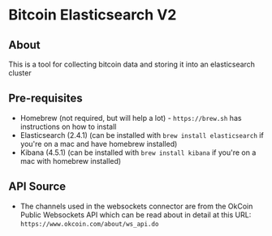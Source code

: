 # Bitcoin Elasticsearch V2 

## About
This is a tool for collecting bitcoin data and storing it into an elasticsearch cluster 

## Pre-requisites
* Homebrew (not required, but will help a lot) - `https://brew.sh` has instructions on how to install 
* Elasticsearch (2.4.1) (can be installed with `brew install elasticsearch` if you're on a mac and have homebrew installed)  
* Kibana (4.5.1) (can be installed with `brew install kibana` if you're on a mac with homebrew installed) 

## API Source
* The channels used in the websockets connector are from the OkCoin Public Websockets API which can be read about in detail at this URL: `https://www.okcoin.com/about/ws_api.do`